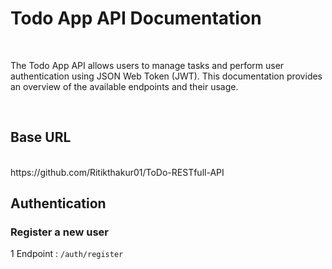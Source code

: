 # <h1>Todo App API Documentation</h1>
<br/>
<p>The Todo App API allows users to manage tasks and perform user authentication using JSON Web Token (JWT). This documentation provides an overview of the available endpoints and their usage.</p>
<br/>
<h2>Base URL</h2><br/>
<a>https://github.com/Ritikthakur01/ToDo-RESTfull-API</a>

<h2>Authentication</h2>
 <h3>Register a new user</h3>
  
  1 Endpoint : `/auth/register`




